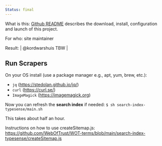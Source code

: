 ```yaml
---
Status: final
---
```


What is this: [Github README](https://github.com/weboftrust/WOT-terms/README.md) describes the download, install, configuration and launch of this project.

For who: site maintainer

Result: | @kordwarshuis TBW |

## Run Scrapers

On your OS install (use a package manager e.g., apt, yum, brew, etc.):

* `jq` (https://stedolan.github.io/jq/)
* `curl` (https://curl.se/)
* `ImageMagick` (https://imagemagick.org)


Now you can refresh the **search index** if needed:
`$ sh search-index-typesense/main.sh`

This takes about half an hour.

Instructions on how to use createSitemap.js:
https://github.com/WebOfTrust/WOT-terms/blob/main/search-index-typesense/createSitemap.js
